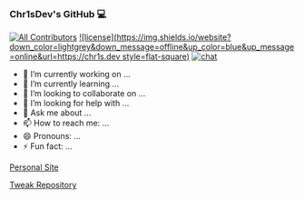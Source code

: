 ### Chr1sDev's GitHub 💻
[![All Contributors](https://img.shields.io/badge/all_contributors-1-orange.svg?style=flat-square)](#contributors-)
[![license](https://img.shields.io/website?down_color=lightgrey&down_message=offline&up_color=blue&up_message=online&url=https://chr1s.dev
style=flat-square)](LICENSE)
[![chat](https://img.shields.io/discord/700453406061494292?style=flat-square)](https://discord.gg/EKZyXfM)

- 🔭 I’m currently working on ...
- 🌱 I’m currently learning ...
- 👯 I’m looking to collaborate on ...
- 🤔 I’m looking for help with ...
- 💬 Ask me about ...
- 📫 How to reach me: ...
- 😄 Pronouns: ...
- ⚡ Fun fact: ...

[Personal Site](https://chr1s.dev)

[Tweak Repository](https://repo.chr1s.dev)
